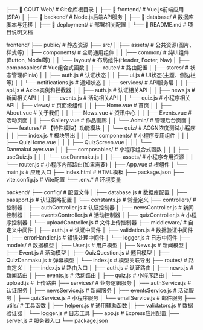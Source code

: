 ├── 📁 CQUT Web/    # Git仓库根目录
│   ├── 📁 frontend/              # Vue.js前端应用 (SPA)
│   ├── 📁 backend/               # Node.js后端API服务
│   ├── 📁 database/              # 数据库脚本与迁移
│   ├── 📁 deployment/            # 部署相关配置
│   └── 📄 README.md              # 项目说明文档


frontend/
├── public/                       # 静态资源
├── src/
│   ├── assets/                  # 公共资源(图片、样式等)
│   ├── components/              # 全局通用组件
│   │   ├── common/             # 纯UI组件(Button, Modal等)
│   │   └── layout/             # 布局组件(Header, Footer, Nav)
│   ├── composables/            # Vue组合式函数
│   ├── router/                 # 路由配置
│   ├── stores/                 # 状态管理(Pinia)
│   │   ├── auth.js            # 认证状态
│   │   ├── ui.js              # UI状态(主题、侧边栏等)
│   │   └── notifications.js   # 通知状态
│   ├── services/               # API服务层
│   │   ├── api.js             # Axios实例和拦截器
│   │   ├── auth.js            # 认证相关API
│   │   ├── news.js            # 新闻相关API
│   │   ├── events.js          # 活动相关API
│   │   └── quiz.js            # 小程序相关API
│   ├── views/                  # 页面级组件
│   │   ├── Home.vue           # 首页
│   │   ├── About.vue          # 关于我们
│   │   ├── News.vue           # 资讯中心
│   │   ├── Events.vue         # 活动页面
│   │   ├── Gallery.vue        # 作品画廊
│   │   └── Admin/             # 管理后台页面
│   ├── features/              # 【特性模块】功能模块
│   │   └── quiz/              # ACGN浓度测试小程序
│   │       ├── index.js       # 模块导出
│   │       ├── components/    # 小程序专用组件
│   │       │   ├── QuizHome.vue
│   │       │   ├── QuizScreen.vue
│   │       │   └── DanmakuLayer.vue
│   │       ├── composables/   # 小程序组合式函数
│   │       │   ├── useQuiz.js
│   │       │   └── useDanmaku.js
│   │       ├── assets/        # 小程序专用资源
│   │       └── router.js      # 小程序内部路由(如果需要)
│   ├── App.vue                # 根组件
│   └── main.js               # 应用入口
├── index.html                # HTML模板
├── package.json
├── vite.config.js           # Vite配置
└── .env.*                   # 环境变量



backend/
├── config/                     # 配置文件
│   ├── database.js            # 数据库配置
│   ├── passport.js            # 认证策略配置
│   └── constants.js           # 常量定义
├── controllers/               # 控制器
│   ├── authController.js      # 认证控制器
│   ├── newsController.js      # 新闻控制器
│   ├── eventsController.js    # 活动控制器
│   ├── quizController.js      # 小程序控制器
│   └── uploadController.js    # 文件上传控制器
├── middleware/                # 自定义中间件
│   ├── auth.js               # 认证中间件
│   ├── validation.js         # 数据验证中间件
│   ├── errorHandler.js       # 错误处理中间件
│   └── logger.js             # 日志中间件
├── models/                   # 数据模型
│   ├── User.js              # 用户模型
│   ├── News.js              # 新闻模型
│   ├── Event.js             # 活动模型
│   ├── QuizQuestion.js      # 题目模型
│   ├── QuizDanmaku.js       # 弹幕模型
│   └── index.js             # 模型关联导出
├── routes/                   # 路由定义
│   ├── index.js             # 路由入口
│   ├── auth.js              # 认证路由
│   ├── news.js              # 新闻路由
│   ├── events.js            # 活动路由
│   ├── quiz.js              # 小程序路由
│   └── upload.js            # 上传路由
├── services/                 # 业务逻辑服务
│   ├── authService.js       # 认证服务
│   ├── newsService.js       # 新闻服务
│   ├── eventsService.js     # 活动服务
│   ├── quizService.js       # 小程序服务
│   └── emailService.js      # 邮件服务
├── utils/                   # 工具函数
│   ├── helpers.js          # 通用辅助函数
│   ├── validators.js       # 数据验证器
│   └── logger.js           # 日志工具
├── app.js                  # Express应用配置
├── server.js              # 服务器入口
└── package.json

